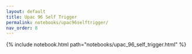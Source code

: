 ```yaml
---
layout: default
title: Upac 96 Self Trigger
permalink: notebooks/upac96selftrigger/
nav_order: 8
---
```

{% include notebook.html path="notebooks/upac_96_self_trigger.html" %}